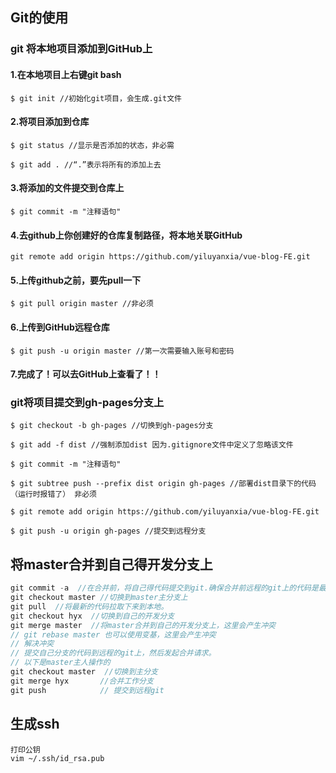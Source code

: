 ## Git的使用

### git 将本地项目添加到GitHub上

#### 1.在本地项目上右键git bash

```
$ git init //初始化git项目，会生成.git文件
```


#### 2.将项目添加到仓库


```
$ git status //显示是否添加的状态，非必需

$ git add . //“.”表示将所有的添加上去
```


#### 3.将添加的文件提交到仓库上


```
$ git commit -m "注释语句"
```

#### 4.去github上你创建好的仓库复制路径，将本地关联GitHub


```
git remote add origin https://github.com/yiluyanxia/vue-blog-FE.git
```


#### 5.上传github之前，要先pull一下


```
$ git pull origin master //非必须
```


#### 6.上传到GitHub远程仓库


```
$ git push -u origin master //第一次需要输入账号和密码
```


#### 7.完成了！可以去GitHub上查看了！！

### git将项目提交到gh-pages分支上


```
$ git checkout -b gh-pages //切换到gh-pages分支

$ git add -f dist //强制添加dist 因为.gitignore文件中定义了忽略该文件

$ git commit -m "注释语句"

$ git subtree push --prefix dist origin gh-pages //部署dist目录下的代码 （运行时报错了） 非必须

$ git remote add origin https://github.com/yiluyanxia/vue-blog-FE.git

$ git push -u origin gh-pages //提交到远程分支
```

## 将master合并到自己得开发分支上
```js
git commit -a  //在合并前，将自己得代码提交到git.确保合并前远程的git上的代码是最新的。
git checkout master //切换到master主分支上
git pull  //将最新的代码拉取下来到本地。
git checkout hyx  //切换到自己的开发分支
git merge master  //将master合并到自己的开发分支上，这里会产生冲突
// git rebase master 也可以使用变基，这里会产生冲突
// 解决冲突
// 提交自己分支的代码到远程的git上，然后发起合并请求。
// 以下是master主人操作的
git checkout master  //切换到主分支
git merge hyx       //合并工作分支
git push            // 提交到远程git
```
## 生成ssh
```
打印公钥
vim ~/.ssh/id_rsa.pub 
```